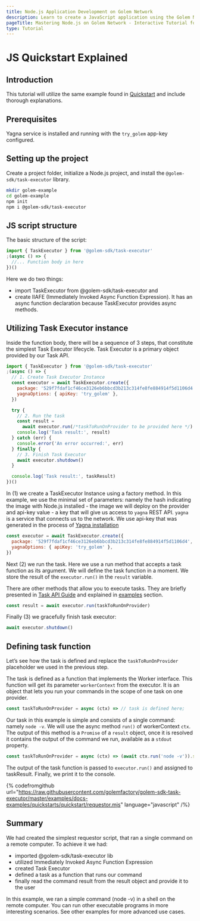 ```yaml
---
title: Node.js Application Development on Golem Network
description: Learn to create a JavaScript application using the Golem Network with our tutorial where we explain the Quickstart example and steps for setting up Node.js projects and utilizing Task Executors.
pageTitle: Mastering Node.js on Golem Network - Interactive Tutorial for Developers
type: Tutorial
---
```


# JS Quickstart Explained

## Introduction

This tutorial will utilize the same example found in [Quickstart](/docs/en/creators/javascript/quickstarts/quickstart) and include thorough explanations.

## Prerequisites

Yagna service is installed and running with the `try_golem` app-key configured.

## Setting up the project

Create a project folder, initialize a Node.js project, and install the `@golem-sdk/task-executor` library.

```bash
mkdir golem-example
cd golem-example
npm init
npm i @golem-sdk/task-executor
```

## JS script structure

The basic structure of the script:

```js
import { TaskExecutor } from '@golem-sdk/task-executor'
;(async () => {
  //... Function body in here
})()
```

Here we do two things:

- import TaskExecutor from @golem-sdk/task-executor and
- create IIAFE (Immediately Invoked Async Function Expression). It has an async function declaration because TaskExecutor provides async methods.

## Utilizing Task Executor instance

Inside the function body, there will be a sequence of 3 steps, that constitute the simplest Task Executor lifecycle. Task Executor is a primary object provided by our Task API.

```js
import { TaskExecutor } from '@golem-sdk/task-executor'
;(async () => {
  // 1. Create Task Executor Instance
  const executor = await TaskExecutor.create({
    package: '529f7fdaf1cf46ce3126eb6bbcd3b213c314fe8fe884914f5d1106d4',
    yagnaOptions: { apiKey: 'try_golem' },
  })

  try {
    // 2. Run the task
    const result =
      await executor.run(/*taskToRunOnProvider to be provided here */)
    console.log('Task result:', result)
  } catch (err) {
    console.error('An error occurred:', err)
  } finally {
    // 3. Finish Task Executor
    await executor.shutdown()
  }

  console.log('Task result:', taskResult)
})()
```

In (1) we create a TaskExecutor Instance using a factory method. In this example, we use the minimal set of parameters: namely the hash indicating the image with Node.js installed - the image we will deploy on the provider and api-key value - a key that will give us access to `yagna` REST API. `yagna` is a service that connects us to the network.
We use api-key that was generated in the process of [Yagna installation](/docs/en/creators/tools/yagna/yagna-installation-for-requestors)

```js
const executor = await TaskExecutor.create({
  package: '529f7fdaf1cf46ce3126eb6bbcd3b213c314fe8fe884914f5d1106d4',
  yagnaOptions: { apiKey: 'try_golem' },
})
```

Next (2) we run the task. Here we use a run method that accepts a task function as its argument. We will define the task function in a moment. We store the result of the `executor.run()` in the `result` variable.

There are other methods that allow you to execute tasks. They are briefly presented in [Task API Guide](/docs/en/creators/javascript/guides/task-model#main-task-api-features) and explained in [examples](/docs/en/creators/javascript/examples) section.

```js
const result = await executor.run(taskToRunOnProvider)
```

Finally (3) we gracefully finish task executor:

```js
await executor.shutdown()
```

## Defining task function

Let’s see how the task is defined and replace the `taskToRunOnProvider` placeholder we used in the previous step.

The task is defined as a function that implements the Worker interface. This function will get its parameter `workerContext` from the executor. It is an object that lets you run your commands in the scope of one task on one provider.

```js
const taskToRunOnProvider = async (ctx) => // task is defined here;
```

Our task in this example is simple and consists of a single command: namely `node -v`. We will use the async method `run()` of workerContext `ctx`. The output of this method is a `Promise` of a `result` object, once it is resolved it contains the output of the command we run, available as a `stdout` property.

```js
const taskToRunOnProvider = async (ctx) => (await ctx.run('node -v')).stdout
```

The output of the task function is passed to `executor.run()` and assigned to taskResult.
Finally, we print it to the console.

{% codefromgithub url="https://raw.githubusercontent.com/golemfactory/golem-sdk-task-executor/master/examples/docs-examples/quickstarts/quickstart/requestor.mjs" language="javascript" /%}

## Summary

We had created the simplest requestor script, that ran a single command on a remote computer.
To achieve it we had:

- imported @golem-sdk/task-executor lib
- utilized Immediately Invoked Async Function Expression
- created Task Executor
- defined a task as a function that runs our command
- finally read the command result from the result object and provide it to the user

In this example, we ran a simple command (node -v) in a shell on the remote computer. You can run other executable programs in more interesting scenarios. See other examples for more advanced use cases.
